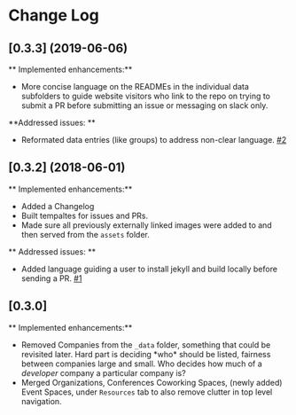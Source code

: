 # Change Log

## [0.3.3] (2019-06-06)

** Implemented enhancements:**
- More concise language on the READMEs in the individual data subfolders to guide website visitors who link to the repo on trying to submit a PR before submitting an issue or messaging on slack only.

**Addressed issues: **
- Reformated data entries (like groups) to address non-clear language.  [\#2](https://github.com/KnoxDevs/knoxdevs.github.io/issues/1)

## [0.3.2] (2018-06-01)

** Implemented enhancements:**

- Added a Changelog
- Built tempaltes for issues and PRs.
- Made sure all previously externally linked images were added to and then served from the `assets` folder.

** Addressed issues: **
- Added language guiding a user to install jekyll and build locally before sending a PR. [\#1](https://github.com/KnoxDevs/knoxdevs.github.io/issues/1)

## [0.3.0]

** Implemented enhancements:**

- Removed Companies from the `_data` folder, something that could be revisited later. Hard part is deciding \*who\* should be listed, fairness between companies large and small. Who decides how much of a _developer_ company a particular company is?
- Merged Organizations, Conferences Coworking Spaces, (newly added) Event Spaces, under `Resources` tab to also remove clutter in top level navigation.
